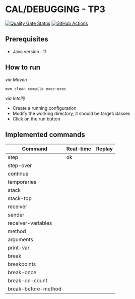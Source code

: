 # CAL/DEBUGGING - TP3

[![Quality Gate Status](https://sonarcloud.io/api/project_badges/measure?project=program-trace&metric=alert_status)](https://sonarcloud.io/dashboard?id=program-trace) [![GitHub Actions](https://img.shields.io/endpoint.svg?url=https%3A%2F%2Factions-badge.atrox.dev%2Fatrox%2Fsync-dotenv%2Fbadge&label=build&logo=none)](https://github.com/lucas-dclrcq/iagl-debugging-programtrace)

## Prerequisites

- Java version : 11

## How to run

_via Maven_

```shell script
mvn clean compile exec:exec
```

_via Intellij_

- Create a running configuration
- Modify the working directory, it should be target/classes
- Click on the run button

## Implemented commands

|Command|Real-time|Replay|
|---	|---	|--- |
|step|ok|    |
|step-over|   	|    |
|continue|   	|    |
|temporaries|   	|    |
|stack|   	|    |
|stack-top|   	|    |
|receiver|   	|    |
|sender|   	|    |
|receiver-variables|   	|    |
|method|   	|    |
|arguments|   	|    |
|print-var|   	|    |
|break|   	|    |
|breakpoints|   	|    |
|break-once|   	|    |
|break-on-count|   	|    |
|break-before-method|   	|    |

